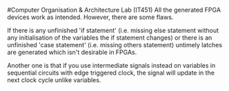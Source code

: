 #Computer Organisation & Architecture Lab (IT451)
All the generated FPGA devices work as intended. However, there are some flaws.

If there is any unfinished 'if statement' (i.e. missing else statement without any initialisation of the variables the if statement changes) or there is an unfinished 'case statement' (i.e. missing others statement) untimely latches are generated which isn't desirable in FPGAs.

Another one is that if you use intermediate signals instead on variables in sequential circuits with edge triggered clock, the signal will update in the next clock cycle unlike variables.

